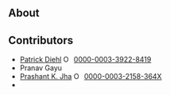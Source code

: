 ## About


## Contributors

* [Patrick Diehl](https://www.diehlpk.de) <a itemprop="sameAs" content="https://orcid.org/0000-0003-3922-8419" href="https://orcid.org/0000-0003-3922-8419" target="orcid.widget" rel="noopener noreferrer" style="vertical-align:top;"><img src="https://orcid.org/sites/default/files/images/orcid_16x16.png" style="width:1em;margin-right:.5em;" alt="ORCID iD icon">0000-0003-3922-8419</a>
* Pranav Gayu
* [Prashant K. Jha](https://www.math.lsu.edu/~jha/) <a itemprop="sameAs" content="https://orcid.org/0000-0003-2158-364X" href="https://orcid.org/0000-0003-2158-364X" target="orcid.widget" rel="noopener noreferrer" style="vertical-align:top;"><img src="https://orcid.org/sites/default/files/images/orcid_16x16.png" style="width:1em;margin-right:.5em;" alt="ORCID iD icon">0000-0003-2158-364X</a> 
* 






